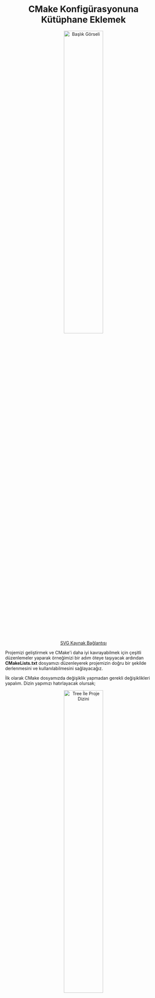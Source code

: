 <div align="center">
    <h1>CMake Konfigürasyonuna Kütüphane Eklemek</h1>
    <img src="../images/CMakeKutuphaneEklemek/HeaderImage.svg" alt="Başlık Görseli" style="width:50%; height:50%;"/>
    <p><a href="https://storyset.com/illustration/software-code-testing/bro">SVG Kaynak Bağlantısı</a></p>
</div>

Projemizi geliştirmek ve CMake'i daha iyi kavrayabilmek için çeşitli düzenlemeler yaparak örneğimizi bir adım öteye taşıyacak ardından **CMakeLists.txt** dosyamızı düzenleyerek projemizin doğru bir şekilde derlenmesini ve kullanılabilmesini sağlayacağız.

İlk olarak CMake dosyamızda değişiklik yapmadan gerekli değişiklikleri yapalım. Dizin yapımızı hatırlayacak olursak;

<div align="center">
    <img src="../images/CMakeTemelKullanim/FirstExampleDirectory.png" alt="Tree İle Proje Dizini" style="width:50%; height:50%;"/>
</div>

Şimdi bir header klasörü ve bu klasörün içerisine **mylibrary.h** dosyasını oluşturup aşağıdaki kod parçacığını ekleyeceğiz.

    #ifndef MYLIBRARY_H
    #define MYLIBRARY_H

    #include <iostream>

    void libHello();

    #endif

Bu işlemin ardından src klasörü içerisinde **mylibrary.cpp** dosyasını oluşturarak aşağıdaki kod parçacığını ekleyeceğiz.

    #include "../header/mylibrary.h"

    void libHello() {
        std::cout << "Hello from MyLibrary!" << std::endl;
    }

**main.cpp** dosyamızı da güncelliyoruz.

    #include <iostream>

    #include "../header/mylibrary.h"

    int main() {
        libHello();
        return 0;
    }

Şimdi gerekli dosya içeriklerimizi oluşturduk. **CMakeList.txt** dosyamızı güncellemeden **cmake** ve **make** komutunu çalıştıralım ve inceleyelim.

    cd build/
    cmake ..
    make

<div align="center">
    <img src="../images/CMakeKutuphaneEklemek/CMakeAndMakeCommand.png" alt="CMake ve Make Komutunun Çıktısı" style="width:80%; height:80%;"/>
</div>

**cmake** komutu herhangi bir hata vermeden çalıştı fakat **make** komutunu kullandığımızda kütüphane header dosyası için bilinmeyen referans hatası aldı. Peki, neden?

**CMakeLists.txt** dosyasını inceleyerek sebebini anlayabiliriz.

    cmake_minimum_required(VERSION 3.22.1)
    project(CMakeLearn VERSION 0.0.1)      
    add_executable(CMakeLearn src/main.cpp)

CMake dosyamızda şu anda nesne içeriklerini ve konfigürasyon dosyalarını oluşturmak için yalnızca **main.cpp** belirtilmiş. Bu sebeple yeni eklediğimiz kütüphane için gerekli olan nesne içerikleri ve diğer dosyalar oluşturulmuyor. Bizlerde **make** komutuyla derleme yapmak istediğimizde eksik içeriğe sahip olan **makefile** ve diğer içerikler sebebiyle hata alıyoruz. Çünkü gerçekten kütüphanemize ait nesne içerikleri derlenme işlemi sırasında build dizininde bulunmuyor.

Nesnelerin ve diğer içeriklerin doğru şekilde oluşması için en hızlı çözüm kütüphane için eklediğimiz cpp dosyamızında **add_exectable()** komutuna eklenmesi.

    add_executable(CMakeLearn src/main.cpp src/mylibrary.cpp)

<div align="center">
    <img src="../images/CMakeKutuphaneEklemek/AddingAddExecutableFunction.png" alt="Executable Fonksiyonuna Ekleme Yapıldıktan Sonra" style="width:80%; height:80%;"/>
</div>

**Fakat bu yöntem sağlıklı bir çözüm yolu değil.** Kütüphane olarak ekleyeceğimiz tüm içerikleri executable fonksiyonuyla takip ederek kütüphaneler arasındaki ilişkileri yönetemeyiz.

Bunun için CMake'te yer alan **add_library()** fonksiyonunu kullanabiliriz.

    add_library(
        sayHelloFromMyLibrary
        header/mylibrary.h
        src/mylibrary.cpp
    )

add_library fonksiyonuyla kütüphanenin adını, header ve cpp dosyalarını CMake'e bildiriyoruz. Fakat yürütülebilir olan **main.cpp** ile kütüphaneyi ilişkilendirmedik. Bu sebeple yalnızca bu değişiklik yeterli olmayacaktır. Kütüphaneyi yürütülebilir dosyayla ilişkilendirmek ve linklemek için **target_link_libraries()** fonksiyonunu kullanacağız.

    target_link_libraries(CMakeLearn PRIVATE sayHelloFromMyLibrary)

Bu fonksiyonla birlikte yürütülebilir olan "CMakeLearn" ile sayHelloFromMyLibrary'sini linklemiş oluyoruz.

**Not**: Burada yer alan ikinci parametre için kısa bir açıklama yapmak gerekirse;
* PRIVATE parametresi oluşturulan bağlantının yalnızca belirtilen yürütülebilir dosya için kullanılacağını,
* PUBLIC parametresi ise belirtilen yürütülebilir dosyayla birlikte onu kullanan herkesin kullanabileceğini,
* INTERFACE ise uygulamanın kendisinin kullanamayacağını, onu kullanan uygulamaların kullanabileceğini belirtir.

Son durumda oluşan **CMakeLists.txt** dosyamız aşağıdaki gibi olacaktır. 

    cmake_minimum_required(VERSION 3.22.1)
    project(CMakeLearn VERSION 0.0.1)       

    add_library(
        sayHelloFromMyLibrary
        header/mylibrary.h
        src/mylibrary.cpp
    )

    add_executable(CMakeLearn src/main.cpp)
    target_link_libraries(CMakeLearn PRIVATE sayHelloFromMyLibrary)

Bu değişiklikler sonrasında yeniden aynı komutları kullanarak CMake aracılığıyla gerekli dosyaları oluşturup, make ile projeyi derleyebiliriz.

    cd build/
    rm -rf *
    cmake ..
    make

<div align="center">
    <img src="../images/CMakeKutuphaneEklemek/LibraryCMakeCompileExample.png" alt="Örnek" style="width:80%; height:80%;"/>
</div>

**make** komutunun çıktısını incelediğimizde eklemiş olduğumuz kütüphanenin nesne dosyasının oluşturulduğunu ardından statik olarak linklendiğini görebilirsiniz.

## add_library Fonksiyonu Aracılığıyla Kütüphanenin Statik, Shared Olarak Belirlenmesi 

**add_library()** fonksiyonunun varsayılan konfigürasyonunda kütüphane içerikleri statik olarak belirlenmektedir. Bunu değiştirmek ve düzenlemek için parametre olarak belirtebilirsiniz.

    add_library(
        sayHelloFromMyLibrary SHARED
        header/mylibrary.h
        src/mylibrary.cpp
    )

<div align="center">
    <img src="../images/CMakeKutuphaneEklemek/SharedLibraryExample.png" alt="Shared Kütüphane Örneği" style="width:80%; height:80%;"/>
</div>

Şimdi **ldd** komutu yardımıyla yürütülebilir olarak belirlediğimiz **CMakeLearn** uygulamasını kontrol edecek olursak kendi kütüphanemizi görebiliriz.

    ldd CMakeLearn

<div align="center">
    <img src="../images/CMakeKutuphaneEklemek/lddCommand.png" alt="ldd Komutunun Çıktısı" style="width:80%; height:80%;"/>
</div>

**Not:** Sadece terminal üzerinden düzenleme yaparak kütüphane içeriğinizin SHARED veya STATIC olmasını belirleyebilirsiniz.

    cmake -D BUILD_SHARED_LIBS=TRUE .

Temel düzey olan bu içeriklerin yanı sıra daha kapsamlı öğrenmek ve derinlere inmek için CMake'in resmi sitesinde yer alan [CMake Tutorial](https://cmake.org/cmake/help/latest/guide/tutorial/index.html) sayfasına göz atabilirsiniz.

# Kaynakça

* ChatGPT 3.5'ten yararlanılmıştır.
* [CMake 2.8.12 Documentation](https://cmake.org/cmake/help/v2.8.12/cmake.html)
* [CMake Tutorial](https://cmake.org/cmake/help/latest/guide/tutorial/index.html)
* [ENCSS - CMake hands-on workshop](https://enccs.github.io/cmake-workshop/)
* [How to CMake Good - 1b - Adding a Library](https://youtu.be/abuCXC3t6eQ?si=7pXmDg5BHh17Zbsn)

<div align="center">
    <a href="CMakeTemelKullanim.md"> < Ana Sayfaya Dön</a> --- 
    <a href="ProjeyiAltDizilereAyırmakVeYonetmek.md"> Sonraki Sayfaya İlerle ></a>
</div>

